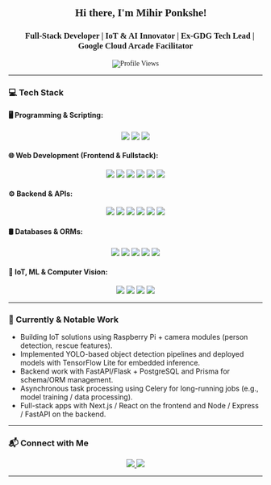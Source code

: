 <div align="center" style="font-family: 'Times New Roman', Times, serif;">

## 👋 Hi there, I'm Mihir Ponkshe!  
### 🚀 Full-Stack Developer | IoT & AI Innovator | Ex-GDG Tech Lead | Google Cloud Arcade Facilitator  

![Profile Views](https://komarev.com/ghpvc/?username=MihirPonkshe&label=Profile%20Views&color=0e75b6&style=flat)  
</div>

---

### 💻 Tech Stack

#### 🖥️ **Programming & Scripting:**
<p align="center">
<img src="https://img.shields.io/badge/C++-00599C?style=for-the-badge&logo=c%2B%2B&logoColor=white" />
<img src="https://img.shields.io/badge/Python-3776AB?style=for-the-badge&logo=python&logoColor=white" />
<img src="https://img.shields.io/badge/Java-007396?style=for-the-badge&logo=java&logoColor=white" />
</p>

#### 🌐 **Web Development (Frontend & Fullstack):**
<p align="center">
<img src="https://img.shields.io/badge/HTML5-E34F26?style=for-the-badge&logo=html5&logoColor=white" />
<img src="https://img.shields.io/badge/CSS3-1572B6?style=for-the-badge&logo=css3&logoColor=white" />
<img src="https://img.shields.io/badge/Bootstrap-563D7C?style=for-the-badge&logo=bootstrap&logoColor=white" />
<img src="https://img.shields.io/badge/React-20232A?style=for-the-badge&logo=react&logoColor=61DAFB" />
<img src="https://img.shields.io/badge/Next.js-000000?style=for-the-badge&logo=next.js&logoColor=white" />
<img src="https://img.shields.io/badge/Angular-DD0031?style=for-the-badge&logo=angular&logoColor=white" />
</p>

#### ⚙️ **Backend & APIs:**
<p align="center">
<img src="https://img.shields.io/badge/Node.js-43853D?style=for-the-badge&logo=node.js&logoColor=white" />
<img src="https://img.shields.io/badge/Express.js-000000?style=for-the-badge&logo=express&logoColor=white" />
<img src="https://img.shields.io/badge/FastAPI-005571?style=for-the-badge&logo=fastapi&logoColor=white" />
<img src="https://img.shields.io/badge/Flask-000000?style=for-the-badge&logo=flask&logoColor=white" />
<img src="https://img.shields.io/badge/REST_API-4A154B?style=for-the-badge&logo=none&logoColor=white" />
<img src="https://img.shields.io/badge/Celery-34495E?style=for-the-badge&logo=celery&logoColor=white" />
</p>

#### 🛢️ **Databases & ORMs:**
<p align="center">
<img src="https://img.shields.io/badge/MySQL-4479A1?style=for-the-badge&logo=mysql&logoColor=white" />
<img src="https://img.shields.io/badge/MongoDB-47A248?style=for-the-badge&logo=mongodb&logoColor=white" />
<img src="https://img.shields.io/badge/PostgreSQL-336791?style=for-the-badge&logo=postgresql&logoColor=white" />
<img src="https://img.shields.io/badge/Prisma-2D3748?style=for-the-badge&logo=prisma&logoColor=white" />
<img src="https://img.shields.io/badge/Firebase-FFCA28?style=for-the-badge&logo=firebase&logoColor=white" />
</p>

#### 🤖 **IoT, ML & Computer Vision:**
<p align="center">
<img src="https://img.shields.io/badge/Raspberry%20Pi-C51A4A?style=for-the-badge&logo=raspberry-pi&logoColor=white" />
<img src="https://img.shields.io/badge/TensorFlow_Lite-FF6F00?style=for-the-badge&logo=tensorflow&logoColor=white" />
<img src="https://img.shields.io/badge/YOLO-000000?style=for-the-badge&logo=none&logoColor=white" />
<img src="https://img.shields.io/badge/Google_Cloud-4285F4?style=for-the-badge&logo=google-cloud&logoColor=white" />
</p>

---

### 🔭 Currently & Notable Work
- Building IoT solutions using Raspberry Pi + camera modules (person detection, rescue features).  
- Implemented YOLO-based object detection pipelines and deployed models with TensorFlow Lite for embedded inference.  
- Backend work with FastAPI/Flask + PostgreSQL and Prisma for schema/ORM management.  
- Asynchronous task processing using Celery for long-running jobs (e.g., model training / data processing).  
- Full-stack apps with Next.js / React on the frontend and Node / Express / FastAPI on the backend.

---

### 📬 Connect with Me
<div align="center">
<a href="https://www.linkedin.com/in/mihir-ponkshe-8b7664257">
<img src="https://img.shields.io/badge/LinkedIn-0A66C2?style=for-the-badge&logo=linkedin&logoColor=white" />
</a>
<a href="https://github.com/MihirPonkshe">
<img src="https://img.shields.io/badge/GitHub-181717?style=for-the-badge&logo=github&logoColor=white" />
</a>
</div>

---
